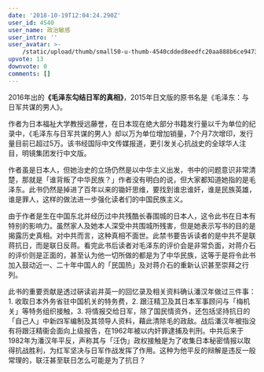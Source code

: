 ```yaml
---
date: '2018-10-19T12:04:24.290Z'
user_id: 4540
user_name: 政治敏感
user_intro: ''
user_avatar: >-
    /static/upload/thumb/small50-u-thumb-4540cdded8eedfc20aa888b6ce9473db872aedc2955c.png
upvote: 13
downvote: 0
comments: []
---
```


<div><p>2016年出的<b>《毛泽东勾结日军的真相》</b>，2015年日文版的原书名是《毛泽东：与日军共谋的男人》。</p><p>作者为日本福祉大学教授远藤誉，在日本现在绝大部分书籍发行量以千为单位的纪录中，《毛泽东与日军共谋的男人》却以万为单位增加销量，7个月7次增印，发行量目前已超过5万。该书经国际中文传媒报道，更引发关心抗战史的全球华人注目，明镜集团发行中文版。</p><p>作者虽是日本人，但她治史的立场仍然是以中华主义出发，书中的问题意识非常清楚，那就是「谁背叛了中华民族？」作者没有明白的说，但大家都知道她指的是毛泽东。此书仍然是掉进了百年以来的锄奸思维，要找到谁忠谁奸，谁是民族英雄，谁是罪人，这样的做法进一步强化读者们的中国民族主义。</p><p>由于作者是生在中国东北并经历过中共残酷长春围城的日本人，这令此书在日本有特别的影响力。虽然家人及她本人深受中共围城所残害，但是她表示写书的目的是揭露历史真相。对中共而言，这种真相不面世。此禁书要告诉读者的是中共不是联蒋抗日，而是联日反蒋。看完此书后读者对毛泽东的评价会是非常负面，对蒋介石的评价则是正面的，甚至认为他一切所做的都是为了中华民族，这等于是将令此书加入鼓动近一、二十年中国人的「民国热」及对蒋介石的重新认识甚至崇拜之行列。</p><p>此书的重要贡献是透过硏读岩井英一的回忆录及相关资料确认潘汉年做过三件事：1. 收取日本外务省驻中国机关的特务费，2. 跟汪精卫及其日本军事顾问与「梅机关」等特务组织接触，3. 将情报交给日军，除了国民情资外，还包括坚持抗日的「自己人」中新四军编制及其领导人资料，藉此清除毛的政敌。战后潘汉年被指没有将跟汪精衞会面向上级报告，在1962年被以内奸罪逮捕及判刑。中共后来于1982年为潘汉年平反，声称其与「汪伪」政权接触是为了收集日本秘密情报以取得抗战胜利，为红军坚决与日军作战发挥了作用。这种为他平反的辩解是违反一般常理的，联汪甚至联日怎么可能是为了抗日？</p><p><br></p></div>
